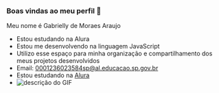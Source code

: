 ### Boas vindas ao meu perfil 💖

Meu nome é Gabrielly de Moraes Araujo
- Estou estudando na Alura
- Estou me desenvolvendo na linguagem JavaScript
- Utilizo esse espaço para minha organização e
compartilhamento dos meus projetos desenvolvidos
- Email: 0001236023584sp@al.educacao.sp.gov.br
- Estou estudando na [Alura](https://www.alura.com.br)
- ![descrição do GIF](https://media.tenor.com/fMXiYeDrEtQAAAAi/transparent-fluttershy.gif)
